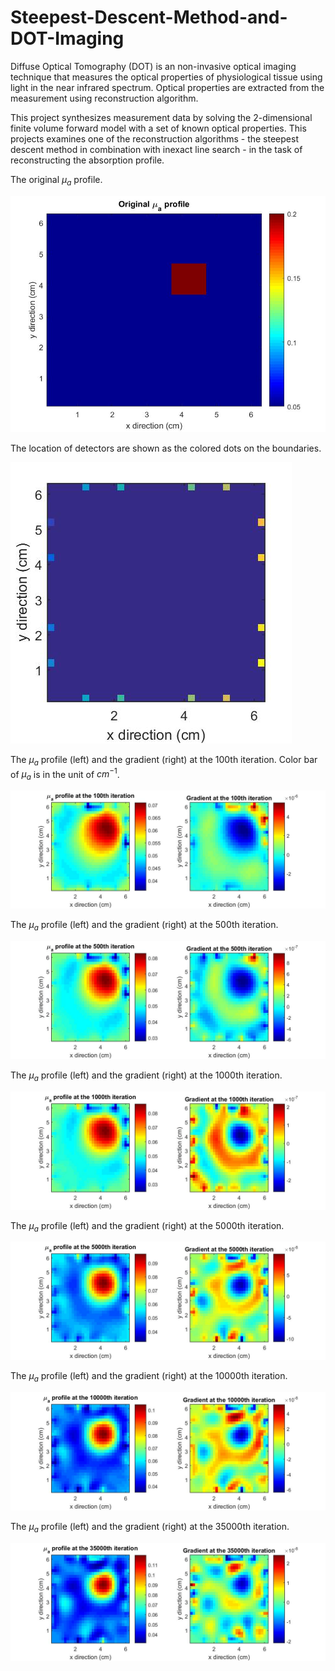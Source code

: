 # Steepest-Descent-Method-and-DOT-Imaging

Diffuse Optical Tomography (DOT) is an non-invasive optical imaging technique that measures the optical properties of physiological tissue using light in the near infrared spectrum. Optical properties are extracted from the measurement using reconstruction algorithm.

This project synthesizes measurement data by solving the 2-dimensional finite volume forward model with a set of known optical properties. This projects examines one of the reconstruction algorithms - the steepest descent method in combination with inexact line search - in the task of reconstructing the absorption profile.


The original $\mu_a$ profile.

![original_mua](original_mua.jpg)

The location of detectors are shown as the colored dots on the boundaries.

![detector_loc](detector_loc.jpg)

The $\mu_a$ profile (left) and the gradient (right) at the 100th iteration. Color bar of $\mu_a$ is in the unit of $cm^{-1}$.

![mua_grad_iter_100](mua_grad_iter_100.jpg)

The $\mu_a$ profile (left) and the gradient (right) at the 500th iteration.

![mua_grad_iter_500](mua_grad_iter_500.jpg)

The $\mu_a$ profile (left) and the gradient (right) at the 1000th iteration.

![mua_grad_iter_1000](mua_grad_iter_1000.jpg)

The $\mu_a$ profile (left) and the gradient (right) at the 5000th iteration.

![mua_grad_iter_5000](mua_grad_iter_5000.jpg)

The $\mu_a$ profile (left) and the gradient (right) at the 10000th iteration.

![mua_grad_iter_10000](mua_grad_iter_10000.jpg)

The $\mu_a$ profile (left) and the gradient (right) at the 35000th iteration.

![mua_grad_iter_35000](mua_grad_iter_35000.jpg)
